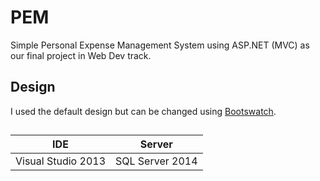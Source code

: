 # PEM
Simple Personal Expense Management System using ASP.NET (MVC) as our final project in Web Dev track.

## Design
I used the default design but can be changed using [Bootswatch](https://bootswatch.com/).

##
IDE|Server
--------------------- | ----------------------------
 Visual Studio 2013   | SQL Server 2014

